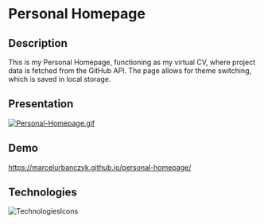 # Personal Homepage
## Description

This is my Personal Homepage, functioning as my virtual CV, where project data is fetched from the GitHub API. The page allows for theme switching, which is saved in local storage.

## Presentation
[![Personal-Homepage.gif](https://i.postimg.cc/Wz5n7nJg/Personal-Homepage.gif)](https://postimg.cc/8frMpL4z)

## Demo
https://marcelurbanczyk.github.io/personal-homepage/

## Technologies

![TechnologiesIcons](https://skillicons.dev/icons?i=html,css,js,react,redux,git,styledcomponents,figma,)
